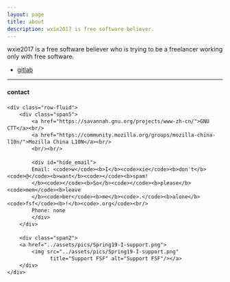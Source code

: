 ```yaml
---
layout: page
title: about
description: wxie2017 is free software believer.
---
```


wxie2017 is a free software believer who is trying to be a freelancer working only with free software.

- [gitlab](https://gitlab.com/wxie2017)<br/>

---

<div class="container">
<h4><a name="contact"></a>contact</h4>

    <div class="row-fluid">
        <div class="span5">
            <a href="https://savannah.gnu.org/projects/www-zh-cn/">GNU CTT</a><br/>
            <a href="https://community.mozilla.org/groups/mozilla-china-l10n/">Mozilla China L10N</a><br/>
            <br/><br/>

            <div id="hide_email">
            Email: <code>w</code><b>I</b><code>xie</code><b>don't</b><code>@</code><b>want</b><code></code><b>spam!
            </b><code></code><b>So</b><code></code><b>please</b><code>mem</code><b>leave
            </b><code>ber</code><b>me</b><code>.</code><b>alone</b><code>fsf</code><b>!</b><code>.org</code><br/>
            Phone: none
            </div>
        </div>

        <div class="span2">
        <a href="../assets/pics/Spring19-I-support.png">
            <img src="../assets/pics/Spring19-I-support.png"
                  title="Support FSF" alt="Support FSF"/></a>
        </div>
    </div>
</div>

